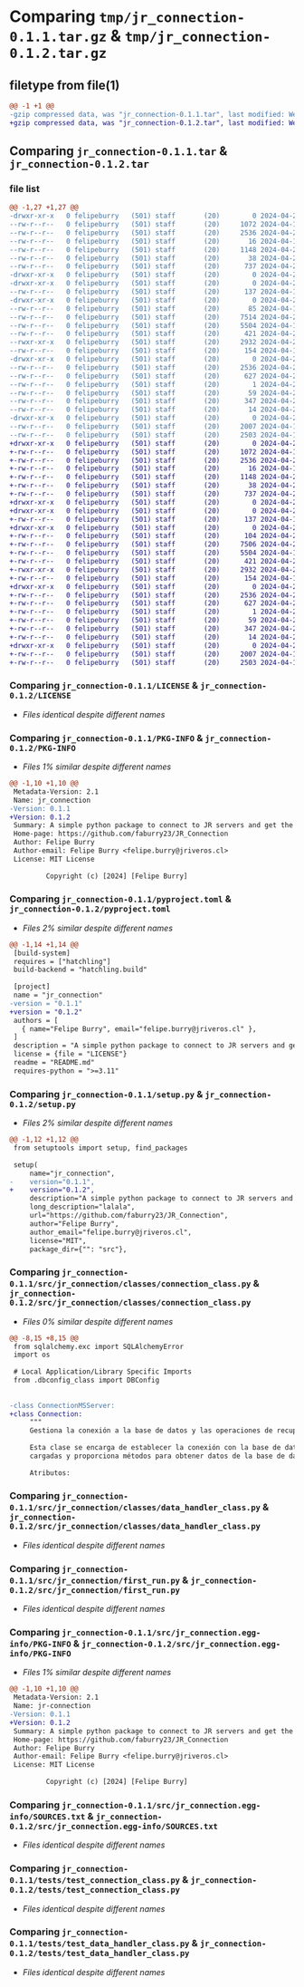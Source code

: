 # Comparing `tmp/jr_connection-0.1.1.tar.gz` & `tmp/jr_connection-0.1.2.tar.gz`

## filetype from file(1)

```diff
@@ -1 +1 @@
-gzip compressed data, was "jr_connection-0.1.1.tar", last modified: Wed Apr 24 18:46:43 2024, max compression
+gzip compressed data, was "jr_connection-0.1.2.tar", last modified: Wed Apr 24 18:52:39 2024, max compression
```

## Comparing `jr_connection-0.1.1.tar` & `jr_connection-0.1.2.tar`

### file list

```diff
@@ -1,27 +1,27 @@
-drwxr-xr-x   0 felipeburry   (501) staff       (20)        0 2024-04-24 18:46:43.244496 jr_connection-0.1.1/
--rw-r--r--   0 felipeburry   (501) staff       (20)     1072 2024-04-17 14:52:47.000000 jr_connection-0.1.1/LICENSE
--rw-r--r--   0 felipeburry   (501) staff       (20)     2536 2024-04-24 18:46:43.244121 jr_connection-0.1.1/PKG-INFO
--rw-r--r--   0 felipeburry   (501) staff       (20)       16 2024-04-17 14:49:29.000000 jr_connection-0.1.1/README.md
--rw-r--r--   0 felipeburry   (501) staff       (20)     1148 2024-04-24 18:44:20.000000 jr_connection-0.1.1/pyproject.toml
--rw-r--r--   0 felipeburry   (501) staff       (20)       38 2024-04-24 18:46:43.244581 jr_connection-0.1.1/setup.cfg
--rw-r--r--   0 felipeburry   (501) staff       (20)      737 2024-04-24 18:44:27.000000 jr_connection-0.1.1/setup.py
-drwxr-xr-x   0 felipeburry   (501) staff       (20)        0 2024-04-24 18:46:43.236350 jr_connection-0.1.1/src/
-drwxr-xr-x   0 felipeburry   (501) staff       (20)        0 2024-04-24 18:46:43.238741 jr_connection-0.1.1/src/jr_connection/
--rw-r--r--   0 felipeburry   (501) staff       (20)      137 2024-04-17 16:03:22.000000 jr_connection-0.1.1/src/jr_connection/__init__.py
-drwxr-xr-x   0 felipeburry   (501) staff       (20)        0 2024-04-24 18:46:43.242316 jr_connection-0.1.1/src/jr_connection/classes/
--rw-r--r--   0 felipeburry   (501) staff       (20)       85 2024-04-17 16:02:57.000000 jr_connection-0.1.1/src/jr_connection/classes/__init__.py
--rw-r--r--   0 felipeburry   (501) staff       (20)     7514 2024-04-24 18:44:02.000000 jr_connection-0.1.1/src/jr_connection/classes/connection_class.py
--rw-r--r--   0 felipeburry   (501) staff       (20)     5504 2024-04-17 19:15:46.000000 jr_connection-0.1.1/src/jr_connection/classes/data_handler_class.py
--rw-r--r--   0 felipeburry   (501) staff       (20)      421 2024-04-24 18:38:17.000000 jr_connection-0.1.1/src/jr_connection/classes/dbconfig_class.py
--rwxr-xr-x   0 felipeburry   (501) staff       (20)     2932 2024-04-24 18:38:27.000000 jr_connection-0.1.1/src/jr_connection/first_run.py
--rw-r--r--   0 felipeburry   (501) staff       (20)      154 2024-04-17 18:00:05.000000 jr_connection-0.1.1/src/jr_connection/other_constants.py
-drwxr-xr-x   0 felipeburry   (501) staff       (20)        0 2024-04-24 18:46:43.240583 jr_connection-0.1.1/src/jr_connection.egg-info/
--rw-r--r--   0 felipeburry   (501) staff       (20)     2536 2024-04-24 18:46:43.000000 jr_connection-0.1.1/src/jr_connection.egg-info/PKG-INFO
--rw-r--r--   0 felipeburry   (501) staff       (20)      627 2024-04-24 18:46:43.000000 jr_connection-0.1.1/src/jr_connection.egg-info/SOURCES.txt
--rw-r--r--   0 felipeburry   (501) staff       (20)        1 2024-04-24 18:46:43.000000 jr_connection-0.1.1/src/jr_connection.egg-info/dependency_links.txt
--rw-r--r--   0 felipeburry   (501) staff       (20)       59 2024-04-24 18:46:43.000000 jr_connection-0.1.1/src/jr_connection.egg-info/entry_points.txt
--rw-r--r--   0 felipeburry   (501) staff       (20)      347 2024-04-24 18:46:43.000000 jr_connection-0.1.1/src/jr_connection.egg-info/requires.txt
--rw-r--r--   0 felipeburry   (501) staff       (20)       14 2024-04-24 18:46:43.000000 jr_connection-0.1.1/src/jr_connection.egg-info/top_level.txt
-drwxr-xr-x   0 felipeburry   (501) staff       (20)        0 2024-04-24 18:46:43.243207 jr_connection-0.1.1/tests/
--rw-r--r--   0 felipeburry   (501) staff       (20)     2007 2024-04-17 18:31:52.000000 jr_connection-0.1.1/tests/test_connection_class.py
--rw-r--r--   0 felipeburry   (501) staff       (20)     2503 2024-04-17 18:48:40.000000 jr_connection-0.1.1/tests/test_data_handler_class.py
+drwxr-xr-x   0 felipeburry   (501) staff       (20)        0 2024-04-24 18:52:39.013436 jr_connection-0.1.2/
+-rw-r--r--   0 felipeburry   (501) staff       (20)     1072 2024-04-17 14:52:47.000000 jr_connection-0.1.2/LICENSE
+-rw-r--r--   0 felipeburry   (501) staff       (20)     2536 2024-04-24 18:52:39.013028 jr_connection-0.1.2/PKG-INFO
+-rw-r--r--   0 felipeburry   (501) staff       (20)       16 2024-04-17 14:49:29.000000 jr_connection-0.1.2/README.md
+-rw-r--r--   0 felipeburry   (501) staff       (20)     1148 2024-04-24 18:52:13.000000 jr_connection-0.1.2/pyproject.toml
+-rw-r--r--   0 felipeburry   (501) staff       (20)       38 2024-04-24 18:52:39.013533 jr_connection-0.1.2/setup.cfg
+-rw-r--r--   0 felipeburry   (501) staff       (20)      737 2024-04-24 18:52:16.000000 jr_connection-0.1.2/setup.py
+drwxr-xr-x   0 felipeburry   (501) staff       (20)        0 2024-04-24 18:52:39.006232 jr_connection-0.1.2/src/
+drwxr-xr-x   0 felipeburry   (501) staff       (20)        0 2024-04-24 18:52:39.008248 jr_connection-0.1.2/src/jr_connection/
+-rw-r--r--   0 felipeburry   (501) staff       (20)      137 2024-04-17 16:03:22.000000 jr_connection-0.1.2/src/jr_connection/__init__.py
+drwxr-xr-x   0 felipeburry   (501) staff       (20)        0 2024-04-24 18:52:39.011717 jr_connection-0.1.2/src/jr_connection/classes/
+-rw-r--r--   0 felipeburry   (501) staff       (20)      104 2024-04-24 18:51:26.000000 jr_connection-0.1.2/src/jr_connection/classes/__init__.py
+-rw-r--r--   0 felipeburry   (501) staff       (20)     7506 2024-04-24 18:51:19.000000 jr_connection-0.1.2/src/jr_connection/classes/connection_class.py
+-rw-r--r--   0 felipeburry   (501) staff       (20)     5504 2024-04-17 19:15:46.000000 jr_connection-0.1.2/src/jr_connection/classes/data_handler_class.py
+-rw-r--r--   0 felipeburry   (501) staff       (20)      421 2024-04-24 18:38:17.000000 jr_connection-0.1.2/src/jr_connection/classes/dbconfig_class.py
+-rwxr-xr-x   0 felipeburry   (501) staff       (20)     2932 2024-04-24 18:38:27.000000 jr_connection-0.1.2/src/jr_connection/first_run.py
+-rw-r--r--   0 felipeburry   (501) staff       (20)      154 2024-04-17 18:00:05.000000 jr_connection-0.1.2/src/jr_connection/other_constants.py
+drwxr-xr-x   0 felipeburry   (501) staff       (20)        0 2024-04-24 18:52:39.009821 jr_connection-0.1.2/src/jr_connection.egg-info/
+-rw-r--r--   0 felipeburry   (501) staff       (20)     2536 2024-04-24 18:52:38.000000 jr_connection-0.1.2/src/jr_connection.egg-info/PKG-INFO
+-rw-r--r--   0 felipeburry   (501) staff       (20)      627 2024-04-24 18:52:38.000000 jr_connection-0.1.2/src/jr_connection.egg-info/SOURCES.txt
+-rw-r--r--   0 felipeburry   (501) staff       (20)        1 2024-04-24 18:52:38.000000 jr_connection-0.1.2/src/jr_connection.egg-info/dependency_links.txt
+-rw-r--r--   0 felipeburry   (501) staff       (20)       59 2024-04-24 18:52:38.000000 jr_connection-0.1.2/src/jr_connection.egg-info/entry_points.txt
+-rw-r--r--   0 felipeburry   (501) staff       (20)      347 2024-04-24 18:52:38.000000 jr_connection-0.1.2/src/jr_connection.egg-info/requires.txt
+-rw-r--r--   0 felipeburry   (501) staff       (20)       14 2024-04-24 18:52:38.000000 jr_connection-0.1.2/src/jr_connection.egg-info/top_level.txt
+drwxr-xr-x   0 felipeburry   (501) staff       (20)        0 2024-04-24 18:52:39.012319 jr_connection-0.1.2/tests/
+-rw-r--r--   0 felipeburry   (501) staff       (20)     2007 2024-04-17 18:31:52.000000 jr_connection-0.1.2/tests/test_connection_class.py
+-rw-r--r--   0 felipeburry   (501) staff       (20)     2503 2024-04-17 18:48:40.000000 jr_connection-0.1.2/tests/test_data_handler_class.py
```

### Comparing `jr_connection-0.1.1/LICENSE` & `jr_connection-0.1.2/LICENSE`

 * *Files identical despite different names*

### Comparing `jr_connection-0.1.1/PKG-INFO` & `jr_connection-0.1.2/PKG-INFO`

 * *Files 1% similar despite different names*

```diff
@@ -1,10 +1,10 @@
 Metadata-Version: 2.1
 Name: jr_connection
-Version: 0.1.1
+Version: 0.1.2
 Summary: A simple python package to connect to JR servers and get the data
 Home-page: https://github.com/faburry23/JR_Connection
 Author: Felipe Burry
 Author-email: Felipe Burry <felipe.burry@jriveros.cl>
 License: MIT License
         
         Copyright (c) [2024] [Felipe Burry]
```

### Comparing `jr_connection-0.1.1/pyproject.toml` & `jr_connection-0.1.2/pyproject.toml`

 * *Files 2% similar despite different names*

```diff
@@ -1,14 +1,14 @@
 [build-system]
 requires = ["hatchling"]
 build-backend = "hatchling.build"
 
 [project]
 name = "jr_connection"
-version = "0.1.1"
+version = "0.1.2"
 authors = [
   { name="Felipe Burry", email="felipe.burry@jriveros.cl" },
 ]
 description = "A simple python package to connect to JR servers and get the data"
 license = {file = "LICENSE"}
 readme = "README.md"
 requires-python = ">=3.11"
```

### Comparing `jr_connection-0.1.1/setup.py` & `jr_connection-0.1.2/setup.py`

 * *Files 2% similar despite different names*

```diff
@@ -1,12 +1,12 @@
 from setuptools import setup, find_packages
 
 setup(
     name="jr_connection",
-    version="0.1.1",
+    version="0.1.2",
     description="A simple python package to connect to JR servers and get the data",
     long_description="lalala",
     url="https://github.com/faburry23/JR_Connection",
     author="Felipe Burry",
     author_email="felipe.burry@jriveros.cl",
     license="MIT",
     package_dir={"": "src"},
```

### Comparing `jr_connection-0.1.1/src/jr_connection/classes/connection_class.py` & `jr_connection-0.1.2/src/jr_connection/classes/connection_class.py`

 * *Files 0% similar despite different names*

```diff
@@ -8,15 +8,15 @@
 from sqlalchemy.exc import SQLAlchemyError
 import os
 
 # Local Application/Library Specific Imports
 from .dbconfig_class import DBConfig
 
 
-class ConnectionMSServer:
+class Connection:
     """
     Gestiona la conexión a la base de datos y las operaciones de recuperación de datos.
 
     Esta clase se encarga de establecer la conexión con la base de datos usando las credenciales
     cargadas y proporciona métodos para obtener datos de la base de datos y almacenarlos localmente.
 
     Atributos:
```

### Comparing `jr_connection-0.1.1/src/jr_connection/classes/data_handler_class.py` & `jr_connection-0.1.2/src/jr_connection/classes/data_handler_class.py`

 * *Files identical despite different names*

### Comparing `jr_connection-0.1.1/src/jr_connection/first_run.py` & `jr_connection-0.1.2/src/jr_connection/first_run.py`

 * *Files identical despite different names*

### Comparing `jr_connection-0.1.1/src/jr_connection.egg-info/PKG-INFO` & `jr_connection-0.1.2/src/jr_connection.egg-info/PKG-INFO`

 * *Files 1% similar despite different names*

```diff
@@ -1,10 +1,10 @@
 Metadata-Version: 2.1
 Name: jr-connection
-Version: 0.1.1
+Version: 0.1.2
 Summary: A simple python package to connect to JR servers and get the data
 Home-page: https://github.com/faburry23/JR_Connection
 Author: Felipe Burry
 Author-email: Felipe Burry <felipe.burry@jriveros.cl>
 License: MIT License
         
         Copyright (c) [2024] [Felipe Burry]
```

### Comparing `jr_connection-0.1.1/src/jr_connection.egg-info/SOURCES.txt` & `jr_connection-0.1.2/src/jr_connection.egg-info/SOURCES.txt`

 * *Files identical despite different names*

### Comparing `jr_connection-0.1.1/tests/test_connection_class.py` & `jr_connection-0.1.2/tests/test_connection_class.py`

 * *Files identical despite different names*

### Comparing `jr_connection-0.1.1/tests/test_data_handler_class.py` & `jr_connection-0.1.2/tests/test_data_handler_class.py`

 * *Files identical despite different names*

